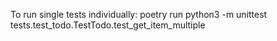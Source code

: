 
To run single tests individually:
poetry run python3 -m unittest tests.test_todo.TestTodo.test_get_item_multiple